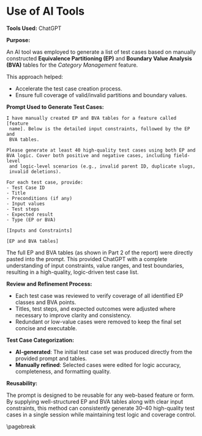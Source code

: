 # Use of AI Tools

**Tools Used:** ChatGPT

**Purpose:**

An AI tool was employed to generate a list of test cases based on manually constructed **Equivalence Partitioning (EP)** and **Boundary Value Analysis (BVA)** tables for the *Category Management* feature.

This approach helped:

- Accelerate the test case creation process.
- Ensure full coverage of valid/invalid partitions and boundary values.

**Prompt Used to Generate Test Cases:**

```text
I have manually created EP and BVA tables for a feature called [feature
 name]. Below is the detailed input constraints, followed by the EP and 
 BVA tables.

Please generate at least 40 high-quality test cases using both EP and 
BVA logic. Cover both positive and negative cases, including field-level
 and logic-level scenarios (e.g., invalid parent ID, duplicate slugs, 
 invalid deletions).

For each test case, provide:
- Test Case ID
- Title
- Preconditions (if any)
- Input values
- Test steps
- Expected result
- Type (EP or BVA)

[Inputs and Constraints]

[EP and BVA tables]
```

The full EP and BVA tables (as shown in Part 2 of the report) were directly pasted into the prompt. This provided ChatGPT with a complete understanding of input constraints, value ranges, and test boundaries, resulting in a high-quality, logic-driven test case list.

**Review and Refinement Process:**

- Each test case was reviewed to verify coverage of all identified EP classes and BVA points.
- Titles, test steps, and expected outcomes were adjusted where necessary to improve clarity and consistency.
- Redundant or low-value cases were removed to keep the final set concise and executable.

**Test Case Categorization:**

- **AI-generated**: The initial test case set was produced directly from the provided prompt and tables.
- **Manually refined**: Selected cases were edited for logic accuracy, completeness, and formatting quality.

**Reusability:**

The prompt is designed to be reusable for any web-based feature or form. By supplying well-structured EP and BVA tables along with clear input constraints, this method can consistently generate 30–40 high-quality test cases in a single session while maintaining test logic and coverage control.

\pagebreak